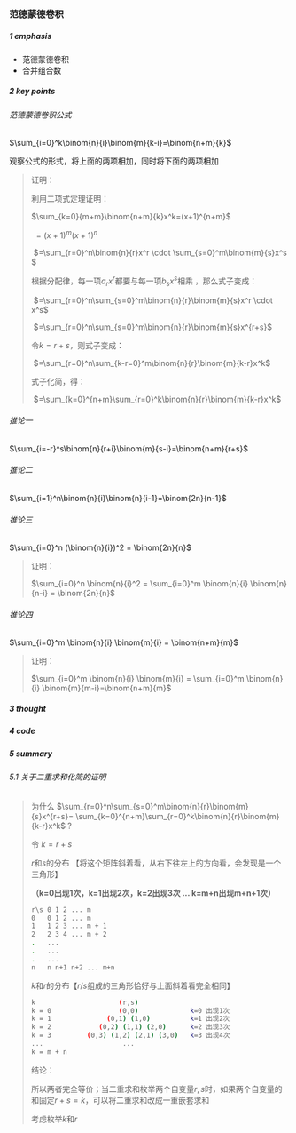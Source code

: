 ### 范德蒙德卷积 

##### 1 emphasis

* 范德蒙德卷积
* 合并组合数



##### 2 key points

###### 范德蒙德卷积公式

$\sum_{i=0}^k\binom{n}{i}\binom{m}{k-i}=\binom{n+m}{k}$

观察公式的形式，将上面的两项相加，同时将下面的两项相加

> 证明：
>
>  利用二项式定理证明：
>
> $\sum_{k=0}{m+m}\binom{n+m}{k}x^k=(x+1)^{n+m}$
>
> ​										$=(x+1)^m(x+1)^n$
>
> ​										$=\sum_{r=0}^n\binom{n}{r}x^r \cdot \sum_{s=0}^m\binom{m}{s}x^s $
>
> 根据分配律，每一项$a_rx^r$都要与每一项$b_sx^s$相乘 ，那么式子变成：
>
> ​										$=\sum_{r=0}^n\sum_{s=0}^m\binom{n}{r}\binom{m}{s}x^r \cdot x^s$
>
> ​										$=\sum_{r=0}^n\sum_{s=0}^m\binom{n}{r}\binom{m}{s}x^{r+s}$
>
> 令$k=r+s$，则式子变成：
>
> ​										$=\sum_{r=0}^n\sum_{k-r=0}^m\binom{n}{r}\binom{m}{k-r}x^k$
>
> 式子化简，得：
>
> ​										$=\sum_{k=0}^{n+m}\sum_{r=0}^k\binom{n}{r}\binom{m}{k-r}x^k$



###### 推论一

$\sum_{i=-r}^s\binom{n}{r+i}\binom{m}{s-i}=\binom{n+m}{r+s}$



###### 推论二

$\sum_{i=1}^n\binom{n}{i}\binom{n}{i-1}=\binom{2n}{n-1}$





###### 推论三

$\sum_{i=0}^n (\binom{n}{i})^2  = \binom{2n}{n}$

> 证明：
>
> $\sum_{i=0}^n \binom{n}{i}^2 = \sum_{i=0}^m \binom{n}{i} \binom{n}{n-i} = \binom{2n}{n}$



######  推论四

$\sum_{i=0}^m \binom{n}{i} \binom{m}{i} = \binom{n+m}{m}$

> 证明：
>
> $\sum_{i=0}^m \binom{n}{i} \binom{m}{i} = \sum_{i=0}^m \binom{n}{i} \binom{m}{m-i}=\binom{n+m}{m}$



##### 3 thought



##### 4 code



##### 5 summary

###### 5.1 关于二重求和化简的证明

> 为什么 $\sum_{r=0}^n\sum_{s=0}^m\binom{n}{r}\binom{m}{s}x^{r+s}= \sum_{k=0}^{n+m}\sum_{r=0}^k\binom{n}{r}\binom{m}{k-r}x^k$ ?
>
> 令 $k=r+s$
>
> 
>
> $r$和$s$的分布 【将这个矩阵斜着看，从右下往左上的方向看，会发现是一个三角形】
>
> **（k=0出现1次，k=1出现2次，k=2出现3次 ... k=m+n出现m+n+1次）**
>
> ```sh
> r\s 0 1 2 ... m
> 0   0 1 2 ... m
> 1   1 2 3 ... m + 1
> 2   2 3 4 ... m + 2
> .   ...
> .   ...
> .   ...
> n   n n+1 n+2 ... m+n
> ```
>
> 
>
> $k$和$r$的分布【$r/s$组成的三角形恰好与上面斜着看完全相同】
>
> ```sh
> k                     (r,s)
> k = 0                 (0,0)             k=0 出现1次
> k = 1              (0,1) (1,0)          k=1 出现2次
> k = 2            (0,2) (1,1) (2,0)      k=2 出现3次
> k = 3         (0,3) (1,2) (2,1) (3,0)   k=3 出现4次
> ...                    ...
> k = m + n 
> ```
>
> 
>
> 结论：
>
> 所以两者完全等价；当二重求和枚举两个自变量$r,s$时，如果两个自变量的和固定$r+s=k$，可以将二重求和改成一重嵌套求和
>
> 考虑枚举$k$和$r$







